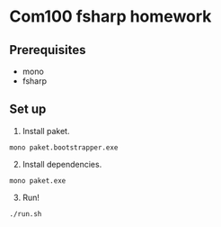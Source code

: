 
Com100 fsharp homework
=======================

Prerequisites
-------------

* mono
* fsharp

Set up
--------

1. Install paket.

```shell
mono paket.bootstrapper.exe
```

2. Install dependencies.

```shell
mono paket.exe
```

3. Run!

```shell
./run.sh
```
